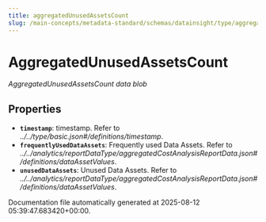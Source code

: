 ```yaml
---
title: aggregatedUnusedAssetsCount
slug: /main-concepts/metadata-standard/schemas/datainsight/type/aggregatedunusedassetscount
---
```


# AggregatedUnusedAssetsCount

*AggregatedUnusedAssetsCount data blob*

## Properties

- **`timestamp`**: timestamp. Refer to *../../type/basic.json#/definitions/timestamp*.
- **`frequentlyUsedDataAssets`**: Frequently used Data Assets. Refer to *../../analytics/reportDataType/aggregatedCostAnalysisReportData.json#/definitions/dataAssetValues*.
- **`unusedDataAssets`**: Unused Data Assets. Refer to *../../analytics/reportDataType/aggregatedCostAnalysisReportData.json#/definitions/dataAssetValues*.


Documentation file automatically generated at 2025-08-12 05:39:47.683420+00:00.
